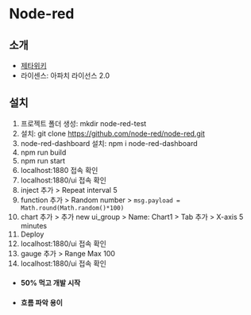 # Node-red

## 소개
  - [제타위키](https://zetawiki.com/wiki/Node-RED)
  - 라이센스: 아파치 라이선스 2.0

## 설치
1. 프로젝트 폴더 생성: mkdir node-red-test
2. 설치: git clone https://github.com/node-red/node-red.git
2. node-red-dashboard 설치: npm i node-red-dashboard
3. npm run build
4. npm run start
4. localhost:1880 접속 확인
3. localhost:1880/ui 접속 확인
3. inject 추가 > Repeat interval 5
3. function 추가 > Random number > `msg.payload = Math.round(Math.random()*100)`
4. chart 추가 > 추가 new ui_group > Name: Chart1 > Tab 추가 > X-axis 5 minutes
5. Deploy
6. localhost:1880/ui 접속 확인
6. gauge 추가 > Range Max 100
7. localhost:1880/ui 접속 확인

- #### 50% 먹고 개발 시작
- #### 흐름 파악 용이
